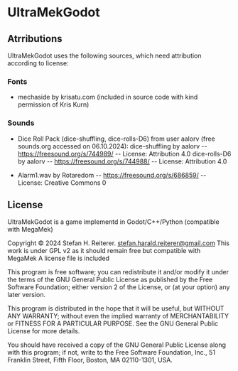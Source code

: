 # UltraMekGodot

## Atrributions

UltraMekGodot uses the following sources, which need attribution according to license:

### Fonts

- mechaside by krisatu.com (included in source code with kind permission of Kris Kurn)

### Sounds

- Dice Roll Pack (dice-shuffling, dice-rolls-D6) from user aalorv (free sounds.org accessed on 06.10.2024): 
  dice-shuffling by aalorv -- https://freesound.org/s/744989/ -- License: Attribution 4.0
  dice-rolls-D6 by aalorv -- https://freesound.org/s/744988/ -- License: Attribution 4.0

- Alarm1.wav by Rotaredom -- https://freesound.org/s/686859/ -- License: Creative Commons 0

## License
UltraMekGodot is a game implementd in Godot/C++/Python (compatible with MegaMek)

Copyright © 2024 Stefan H. Reiterer.
stefan.harald.reiterer@gmail.com 
This work is under GPL v2 as it should remain free but compatible with MegaMek
A license file is included

This program is free software; you can redistribute it and/or
modify it under the terms of the GNU General Public License
as published by the Free Software Foundation; either version 2
of the License, or (at your option) any later version.

This program is distributed in the hope that it will be useful,
but WITHOUT ANY WARRANTY; without even the implied warranty of
MERCHANTABILITY or FITNESS FOR A PARTICULAR PURPOSE.  See the
GNU General Public License for more details.

You should have received a copy of the GNU General Public License
along with this program; if not, write to the Free Software
Foundation, Inc., 51 Franklin Street, Fifth Floor, Boston, MA  02110-1301, USA.
